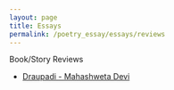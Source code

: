 ```yaml
---
layout: page
title: Essays
permalink: /poetry_essay/essays/reviews
---
```


Book/Story Reviews
<ul>
	<li>
		<a href="dopdi">Draupadi - Mahashweta Devi</a> 
	</li>
</ul>